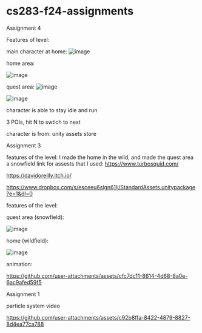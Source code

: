 # cs283-f24-assignments


Assignment 4

Features of level:

main character at home:
![image](https://github.com/user-attachments/assets/55a2b8ad-dfa4-4626-91ec-24c8e6eb2da0)

home area:

![image](https://github.com/user-attachments/assets/a0b6012f-5cea-4ffd-9b79-706b32c60633)

quest area:
![image](https://github.com/user-attachments/assets/055fc46e-0327-402e-b611-69caa0bfb9ef)

![image](https://github.com/user-attachments/assets/ec4d0817-ac45-4ac5-bc2c-feda1b1078c7)

character is able to stay idle and run

3 POIs, hit N to swtich to next

character is from: unity assets store


Assignment 3

features of the level:
I made the home in the wild, and made the quest area a snowfield
link for assests that I used:
https://www.turbosquid.com/

https://davidoreilly.itch.io/

https://www.dropbox.com/s/esceeu6slgn61lj/StandardAssets.unitypackage?e=1&dl=0


features of the level:

quest area (snowfield):

![image](https://github.com/user-attachments/assets/ba8a10ba-3a1f-47d1-9ecb-f415a55cf056)




home (wildfield):

![image](https://github.com/user-attachments/assets/2f4d5652-0da5-460e-a833-c2033111ccf4)


animation:


https://github.com/user-attachments/assets/cfc7dc11-8614-4d68-8a0e-6ac9afed59f5





Assignment 1

particle system video


https://github.com/user-attachments/assets/c92b8ffa-8422-4879-8827-8d4ea77ca788




